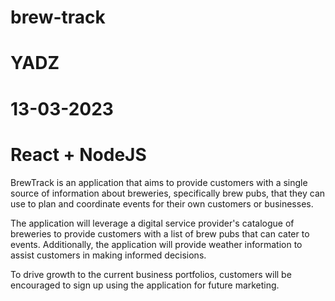 # brew-track
# YADZ
# 13-03-2023

# React + NodeJS

BrewTrack is an application that aims to provide customers with a single source of information about breweries, specifically brew pubs, that they can use to plan and coordinate events for their own customers or businesses. 

The application will leverage a digital service provider's catalogue of breweries to provide customers with a list of brew pubs that can cater to events. Additionally, the application will provide weather information to assist customers in making informed decisions. 

To drive growth to the current business portfolios, customers will be encouraged to sign up using the application for future marketing.